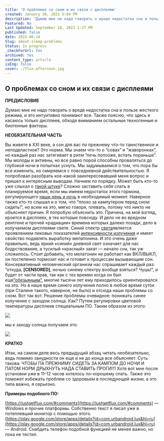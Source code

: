 ```yaml
---
title: 'О проблемах со сном и их связи с дисплеями'
created: January 30, 2021 5:04 PM
description: 'Думаю мне не надо говорить о вреде недостатка сна и пользе жесткого режима, и это интуитивно понимают все. Также поясню, что здесь я касаюсь только дисплеев, обходя вниманием остальные техногенные и биогенные факторы.'
Featured: No
Last Updated: September 18, 2022 1:27 PM
published: false
date: 2015-06-24
Slug: about-sleep-problems
Status: In progress
_checkForUrl: Yes
archived: Yes
content_type: article
isEng: false
cover: ./flux-afternoon.jpg
---
```


## О проблемах со сном и их связи с дисплеями

**ПРЕДИСЛОВИЕ**

Думаю мне не надо говорить о вреде недостатка сна и пользе жесткого режима, и это интуитивно понимают все. Также поясню, что здесь я касаюсь только дисплеев, обходя вниманием остальные техногенные и биогенные факторы.

**НЕОБЯЗАТЕЛЬНАЯ ЧАСТЬ**

Вы живете в XXI веке, а сон для вас по прежнему что-то таинственное и неподвластное? Это норма. Мы знаем что-то о “совах” и “жаворонках”, но каждый раз нас затягивает в ритм “лечь попозже, встать пораньше”. Мы молоды и активны, но все равно порой способны проваляться до глубокой ночи в попытках уснуть. Мы задумываемся о том, что пора бы все изменить, но смиряемся с повседневной действительностью. Я попробовал разобрать кое-какой заинтересовавший меня вопрос и пришел к интересным выводам. Начнем по порядку. Может быть кто-то уже слыхал о [такой штуке](https://ru.wikipedia.org/wiki/%D0%9C%D0%B5%D0%BB%D0%B0%D1%82%D0%BE%D0%BD%D0%B8%D0%BD)? Сложно заставить себя спать в планируемое время, если мы имеем недостаток этого гормона, регулирующего [наши день и ночь](https://ru.wikipedia.org/wiki/%D0%A6%D0%B8%D1%80%D0%BA%D0%B0%D0%B4%D0%BD%D1%8B%D0%B9_%D1%80%D0%B8%D1%82%D0%BC) в необходимый момент. Наверное также кто-то слышал и о том, что “плохо за кампутером перед сном сидеть!”, но всем на это, мягко говоря, плевать, потому что никто не объясняет причин. Я попробую объяснить это. Причина, на мой взгляд, кроется в дисплеях, в тех которые повсюду. И дело не во вредном рентгене и прочей «радиации» времена которых далеко позади, дело в излучаемом дисплеями свете. Синий спектр [света](https://ru.wikipedia.org/wiki/%D0%92%D0%B8%D0%B4%D0%B8%D0%BC%D0%BE%D0%B5_%D0%B8%D0%B7%D0%BB%D1%83%D1%87%D0%B5%D0%BD%D0%B8%D0%B5)является проявлением пиковых показателей [интенсивности излучения](https://ru.wikipedia.org/wiki/%D0%A6%D0%B2%D0%B5%D1%82%D0%BE%D0%B2%D0%B0%D1%8F_%D1%82%D0%B5%D0%BC%D0%BF%D0%B5%D1%80%D0%B0%D1%82%D1%83%D1%80%D0%B0) и имеет свойство подавлять выработку мелатонина. И это очень даже правильно, ведь яркий «синий» дневной свет означает для нас бодрствование, а тусклый «красный» закат — начало сна, так уж сложилось. Стоит добавить, что мелатонин не работает как ВКЛ/ВЫКЛ, он постепенно тормозит нас и готовит к процессам вызывающим сон. Консервативный человеческий организм нас спрашивает каждый раз: “откуда, **[CENSORED]**, ночью синему спектру вообще взяться? Чушь!”, и будет от части прав, так как с тех времен когда он был еще[”обезьяньим”](https://ru.wikipedia.org/wiki/%D0%94%D0%B0%D1%80%D0%B2%D0%B8%D0%BD%D0%B8%D0%B7%D0%BC), многие тысячи лет ему приходилось ориентировался на это. Но в наше время синего излучения полно в любое время суток (при Сталине такого, наверное, не было) и отсюда наши проблемы со сном. Вот так вот. Решение проблемы очевидное: понижать синее излучение с заходом солнца. Как? Путем регулировки цветовой температуры дисплеев специальным ПО. 
Таким образом из этого:

![](https://cdn-images-1.medium.com/max/2000/0*O-ToEN50Kf-MMKzy.jpg)

мы к заходу солнца получаем это:

![](https://cdn-images-1.medium.com/max/2000/0*41w-ceUuKRYhREQH.jpg)

**КРАТКО**

Итак, на самом деле весь предыдущий абзац читать необязательно, ведь помимо занудности он еще и не до конца все объясняет. Суть такова: ЧТОБЫ ПА ПРЕЖНИМУ СИДЕТЬ ЗА КАМПОМ ДО НОЧИ И ПАТОМ НОРМ ДРЫХНУТЬ НАДА СТАВИТЬ ПРОГИ!!1 Хотя вот мне после установки уже в 11–12 часов хотелось по-хорошему спать. Также это поможет избежать проблем со здоровьем в последующей жизни, а это типа важно, я серьезно.

**Примеры подобного ПО:**

[https://justgetflux.com/#comments](https://justgetflux.com/#comments) — Windows и прочие платформы. Собственно текст я писал уже в потеплевший монитор с помощью этого. 
[https://play.google.com/store/apps/details?id=com.urbandroid.lux&hl=ru](https://play.google.com/store/apps/details?id=com.urbandroid.lux&hl=ru) — Аndroid. Снабдить телефон подобной функцией не менее важно, но пока не тестил.
